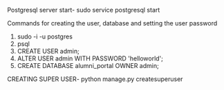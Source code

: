Postgresql server start- sudo service postgresql start

Commands for creating the user, database and setting the user password 

1. sudo -i -u postgres
2. psql
3. CREATE USER admin;
4. ALTER USER admin WITH PASSWORD 'helloworld';
5. CREATE DATABASE alumni_portal OWNER admin;


CREATING SUPER USER-
python manage.py createsuperuser

